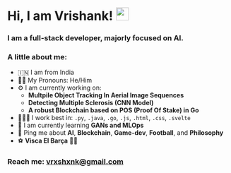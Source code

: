 # Hi, I am Vrishank! <img src="https://github.com/TheDudeThatCode/TheDudeThatCode/blob/master/Assets/Hi.gif" width="29px">
### I am a full-stack developer, majorly focused on AI. 

### A little about me:
- 🇮🇳  I am from India
- 👦🏻  My Pronouns: He/Him
- ⚙️  I am currently working on:
  *  **Multpile Object Tracking In Aerial Image Sequences**
  *  **Detecting Multiple Sclerosis (CNN Model)**
  *  **A robust Blockchain based on POS (Proof Of Stake) in Go**
- 🧑🏻‍💻  I work best in: `.py`, `.java`, `.go`, `.js`, `.html`, `.css`, `.svelte`
- 🌱  I am currently learning **GANs and MLOps**
- 💬  Ping me about **AI**, **Blockchain**, **Game-dev**, **Football**, and **Philosophy**
- ⚽️  **Visca El Barça** 🔵🔴

### Reach me: vrxshxnk@gmail.com
